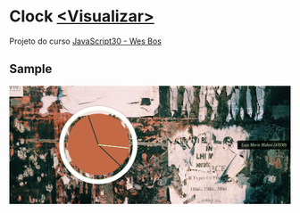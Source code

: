 # Clock [<Visualizar\>](https://layshidani.github.io/learning-front-end/projects/JS30-clock/)

Projeto do curso [JavaScript30 - Wes Bos](https://javascript30.com/)

## Sample
![sample](../img/sample/sample-JS30-clock.png)
